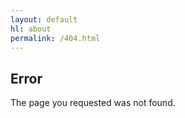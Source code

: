 ```yaml
---
layout: default
hl: about
permalink: /404.html
---
```


## Error

The page you requested was not found.
